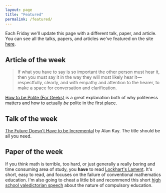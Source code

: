 ```yaml
---
layout: page
title: "Featured"
permalink: /featured/
---
```


Each Friday we'll update this page with a different talk, paper, and article. You can see all the talks, papers, and articles we've featured on the site [here](/archive/).

## Article of the week
> If what you have to say is so important the other person must hear it, then you must say it in the way they will most likely hear it — respectfully, clearly, and with empathy and attention to the hearer, to make a space for conversation and clarification.

[How to be Polite (For Geeks)](https://medium.com/message/how-to-be-polite-for-geeks-86cb784983b1) is a great explanation both of why politeness matters and how to actually *be* polite in the first place.

## Talk of the week
[The Future Doesn't Have to be Incremental](https://www.youtube.com/watch?v=gTAghAJcO1o) by Alan Kay. The title should be all you need.

## Paper of the week
If you think math is terrible, too hard, or just generally a really boring and time consuming area of study, you **have** to read [Lockhart's Lament](http://www.maa.org/sites/default/files/pdf/devlin/LockhartsLament.pdf). It's short, easy to read, and focuses on the failure of conventional mathematics education. I'm also going to cheat a little bit and recommend this short [high school valedictorian speech](https://www.youtube.com/watch?v=9M4tdMsg3ts) about the nature of compulsory education.
